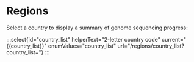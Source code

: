# Regions

Select a country to display a summary of genome sequencing progress:

:::select{id="country_list" helperText="2-letter country code" current="{{country_list}}" enumValues="country_list" url="/regions/country_list?country_list="}
:::

